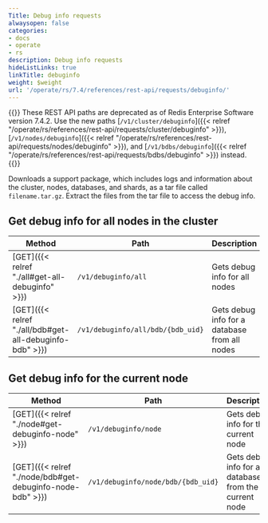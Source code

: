 ```yaml
---
Title: Debug info requests
alwaysopen: false
categories:
- docs
- operate
- rs
description: Debug info requests
hideListLinks: true
linkTitle: debuginfo
weight: $weight
url: '/operate/rs/7.4/references/rest-api/requests/debuginfo/'
---
```


{{<banner-article>}}
These REST API paths are deprecated as of Redis Enterprise Software version 7.4.2. Use the new paths [`/v1/cluster/debuginfo`]({{< relref "/operate/rs/references/rest-api/requests/cluster/debuginfo" >}}), [`/v1/nodes/debuginfo`]({{< relref "/operate/rs/references/rest-api/requests/nodes/debuginfo" >}}), and [`/v1/bdbs/debuginfo`]({{< relref "/operate/rs/references/rest-api/requests/bdbs/debuginfo" >}}) instead.
{{</banner-article>}}

Downloads a support package, which includes logs and information about the cluster, nodes, databases, and shards, as a tar file called `filename.tar.gz`. Extract the files from the tar file to access the debug info.

## Get debug info for all nodes in the cluster

| Method | Path | Description |
|--------|------|-------------|
| [GET]({{< relref "./all#get-all-debuginfo" >}}) | `/v1/debuginfo/all` | Gets debug info for all nodes |
| [GET]({{< relref "./all/bdb#get-all-debuginfo-bdb" >}}) | `/v1/debuginfo/all/bdb/{bdb_uid}` | Gets debug info for a database from all nodes |

## Get debug info for the current node

| Method | Path | Description |
|--------|------|-------------|
| [GET]({{< relref "./node#get-debuginfo-node" >}}) | `/v1/debuginfo/node` | Gets debug info for the current node |
| [GET]({{< relref "./node/bdb#get-debuginfo-node-bdb" >}}) | `/v1/debuginfo/node/bdb/{bdb_uid}` | Gets debug info for a database from the current node |
